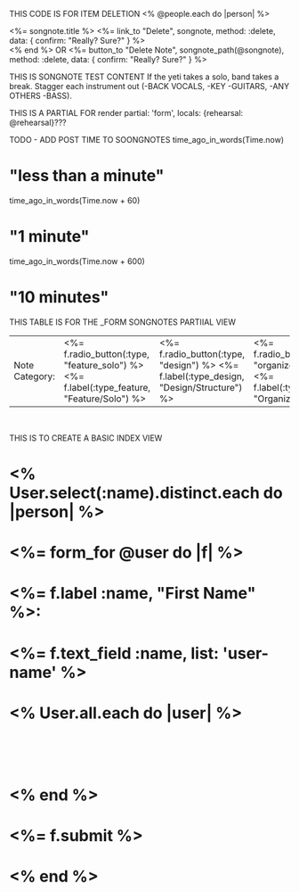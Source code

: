 THIS CODE IS FOR ITEM DELETION <% @people.each do |person| %>
<div class="Songnote">
  <span><%= songnote.title %></span>
  <%= link_to "Delete", songnote, method: :delete, data: { confirm: "Really? Sure?" } %>
</div>
<% end %>
OR 
<%= button_to "Delete Note", songnote_path(@songnote), method: :delete, data: { confirm: "Really? Sure?" } %>



THIS IS SONGNOTE TEST CONTENT
If the yeti takes a solo, band takes a break. Stagger each instrument out (-BACK VOCALS, -KEY -GUITARS, -ANY OTHERS -BASS).

THIS IS A PARTIAL FOR
render partial: 'form', locals: {rehearsal: @rehearsal}???




TODO - ADD POST TIME TO SOONGNOTES
time_ago_in_words(Time.now)
# "less than a minute"

time_ago_in_words(Time.now + 60)
# "1 minute"

time_ago_in_words(Time.now + 600)
# "10 minutes"




THIS TABLE IS FOR THE _FORM SONGNOTES PARTIIAL VIEW
  <table>
    <td>
      Note Category:
    </td>
    <td>
      <%= f.radio_button(:type, "feature_solo") %>
      <%= f.label(:type_feature, "Feature/Solo") %>
    </td>
    <td>
      <%= f.radio_button(:type, "design") %> 
      <%= f.label(:type_design, "Design/Structure") %>
    </td> 
    <td>
      <%= f.radio_button(:type, "organizer") %> 
      <%= f.label(:type_design, "Organizer") %>
    </td>        
  </table>
  <br>

  THIS IS TO CREATE A BASIC INDEX VIEW 
  # <% User.select(:name).distinct.each do |person| %>

  # <%= form_for @user do |f| %>
#   <%= f.label :name, "First Name" %>:
#   <%= f.text_field :name, list: 'user-name' %>
#   <datalist id="user-name">
#     <% User.all.each do |user| %>
#       <option value="<%= user.name %>"></option>
#     <% end %>
#   </datalist>
#   <%= f.submit %>
# <% end %>